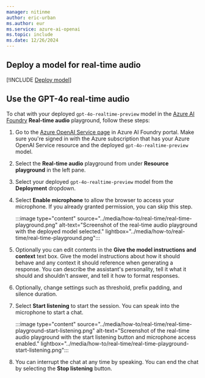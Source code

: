 ```yaml
---
manager: nitinme
author: eric-urban
ms.author: eur
ms.service: azure-ai-openai
ms.topic: include
ms.date: 12/26/2024
---
```


## Deploy a model for real-time audio

[!INCLUDE [Deploy model](realtime-deploy-model.md)]

## Use the GPT-4o real-time audio

To chat with your deployed `gpt-4o-realtime-preview` model in the [Azure AI Foundry](https://ai.azure.com) **Real-time audio** playground, follow these steps:

1. Go to the [Azure OpenAI Service page](https://ai.azure.com/resource/overview) in Azure AI Foundry portal. Make sure you're signed in with the Azure subscription that has your Azure OpenAI Service resource and the deployed `gpt-4o-realtime-preview` model.
1. Select the **Real-time audio** playground from under **Resource playground** in the left pane.
1. Select your deployed `gpt-4o-realtime-preview` model from the **Deployment** dropdown. 
1. Select **Enable microphone** to allow the browser to access your microphone. If you already granted permission, you can skip this step.

    :::image type="content" source="../media/how-to/real-time/real-time-playground.png" alt-text="Screenshot of the real-time audio playground with the deployed model selected." lightbox="../media/how-to/real-time/real-time-playground.png":::

1. Optionally you can edit contents in the **Give the model instructions and context** text box. Give the model instructions about how it should behave and any context it should reference when generating a response. You can describe the assistant's personality, tell it what it should and shouldn't answer, and tell it how to format responses.
1. Optionally, change settings such as threshold, prefix padding, and silence duration.
1. Select **Start listening** to start the session. You can speak into the microphone to start a chat.

    :::image type="content" source="../media/how-to/real-time/real-time-playground-start-listening.png" alt-text="Screenshot of the real-time audio playground with the start listening button and microphone access enabled." lightbox="../media/how-to/real-time/real-time-playground-start-listening.png":::

1. You can interrupt the chat at any time by speaking. You can end the chat by selecting the **Stop listening** button.
